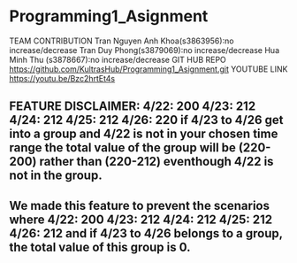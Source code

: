 # Programming1_Asignment

TEAM CONTRIBUTION
Tran Nguyen Anh Khoa(s3863956):no increase/decrease
Tran Duy Phong(s3879069):no increase/decrease
Hua Minh Thu (s3878667):no increase/decrease
GIT HUB REPO
https://github.com/KultrasHub/Programming1_Asignment.git
YOUTUBE LINK
https://youtu.be/Bzc2hrtEt4s

FEATURE DISCLAIMER:
4/22: 200
4/23: 212
4/24: 212
4/25: 212
4/26: 220
if 4/23 to 4/26 get into a group and 4/22 is not in your chosen time range
the total value of the group will be (220-200) rather than (220-212) eventhough 4/22 is not in the group.
--
We made this feature to prevent the scenarios where
4/22: 200
4/23: 212
4/24: 212
4/25: 212
4/26: 212
and if 4/23 to 4/26 belongs to a group, the total value of this group is 0.
--
